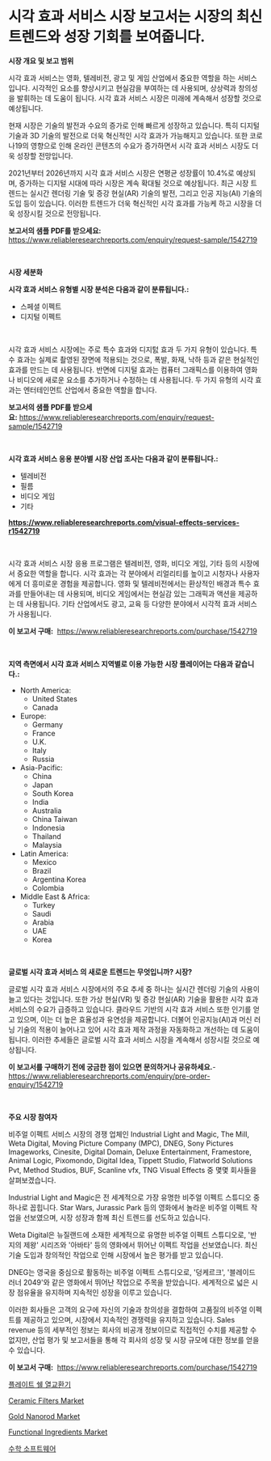 <p><h1>시각 효과 서비스 시장 보고서는 시장의 최신 트렌드와 성장 기회를 보여줍니다.</h1></p><p><strong>시장 개요 및 보고 범위</strong></p>
<p><p>시각 효과 서비스는 영화, 텔레비전, 광고 및 게임 산업에서 중요한 역할을 하는 서비스입니다. 시각적인 요소를 향상시키고 현실감을 부여하는 데 사용되며, 상상력과 창의성을 발휘하는 데 도움이 됩니다. 시각 효과 서비스 시장은 미래에 계속해서 성장할 것으로 예상됩니다.</p><p>현재 시장은 기술의 발전과 수요의 증가로 인해 빠르게 성장하고 있습니다. 특히 디지털 기술과 3D 기술의 발전으로 더욱 혁신적인 시각 효과가 가능해지고 있습니다. 또한 코로나19의 영향으로 인해 온라인 콘텐츠의 수요가 증가하면서 시각 효과 서비스 시장도 더욱 성장할 전망입니다.</p><p>2021년부터 2026년까지 시각 효과 서비스 시장은 연평균 성장률이 10.4%로 예상되며, 증가하는 디지털 시대에 따라 시장은 계속 확대될 것으로 예상됩니다. 최근 시장 트렌드는 실시간 렌더링 기술 및 증강 현실(AR) 기술의 발전, 그리고 인공 지능(AI) 기술의 도입 등이 있습니다. 이러한 트렌드가 더욱 혁신적인 시각 효과를 가능케 하고 시장을 더욱 성장시킬 것으로 전망됩니다.</p></p>
<p><strong>보고서의 샘플 PDF를 받으세요:</strong> <a href="https://www.reliableresearchreports.com/enquiry/request-sample/1542719">https://www.reliableresearchreports.com/enquiry/request-sample/1542719</a></p>
<p>&nbsp;</p>
<p><strong>시장 세분화</strong></p>
<p><strong>시각 효과 서비스 유형별 시장 분석은 다음과 같이 분류됩니다.:</strong></p>
<p><ul><li>스페셜 이펙트</li><li>디지털 이펙트</li></ul></p>
<p>&nbsp;</p>
<p><p>시각 효과 서비스 시장에는 주로 특수 효과와 디지턼 효과 두 가지 유형이 있습니다. 특수 효과는 실제로 촬영된 장면에 적용되는 것으로, 폭발, 화재, 낙하 등과 같은 현실적인 효과를 만드는 데 사용됩니다. 반면에 디지털 효과는 컴퓨터 그래픽스를 이용하여 영화나 비디오에 새로운 요소를 추가하거나 수정하는 데 사용됩니다. 두 가지 유형의 시각 효과는 엔터테인먼트 산업에서 중요한 역할을 합니다.</p></p>
<p><strong>보고서의 샘플 PDF를 받으세요:</strong>&nbsp;<a href="https://www.reliableresearchreports.com/enquiry/request-sample/1542719">https://www.reliableresearchreports.com/enquiry/request-sample/1542719</a></p>
<p>&nbsp;</p>
<p><strong> 시각 효과 서비스 응용 분야별 시장 산업 조사는 다음과 같이 분류됩니다.:</strong></p>
<p><ul><li>텔레비전</li><li>필름</li><li>비디오 게임</li><li>기타</li></ul></p>
<p><strong><a href="https://www.reliableresearchreports.com/visual-effects-services-r1542719">https://www.reliableresearchreports.com/visual-effects-services-r1542719</a></strong></p>
<p>&nbsp;</p>
<p><p>시각 효과 서비스 시장 응용 프로그램은 텔레비전, 영화, 비디오 게임, 기타 등의 시장에서 중요한 역할을 합니다. 시각 효과는 각 분야에서 리얼리티를 높이고 시청자나 사용자에게 더 흥미로운 경험을 제공합니다. 영화 및 텔레비전에서는 환상적인 배경과 특수 효과를 만들어내는 데 사용되며, 비디오 게임에서는 현실감 있는 그래픽과 액션을 제공하는 데 사용됩니다. 기타 산업에서도 광고, 교육 등 다양한 분야에서 시각적 효과 서비스가 사용됩니다.</p></p>
<p><strong>이 보고서 구매:</strong>&nbsp; <a href="https://www.reliableresearchreports.com/purchase/1542719">https://www.reliableresearchreports.com/purchase/1542719</a></p>
<p>&nbsp;</p>
<p><strong>지역 측면에서 시각 효과 서비스 지역별로 이용 가능한 시장 플레이어는 다음과 같습니다.:</strong></p>
<p><ul>
    <li>
        North America:
        <ul>
            <li>United States</li>
            <li>Canada</li>
        </ul>
    </li>
    <li>
        Europe:
        <ul>
            <li>Germany</li>
            <li>France</li>
            <li>U.K.</li>
            <li>Italy</li>
            <li>Russia</li>
        </ul>
    </li>
    <li>
        Asia-Pacific:
        <ul>
            <li>China</li>
            <li>Japan</li>
            <li>South Korea</li>
            <li>India</li>
            <li>Australia</li>
            <li>China Taiwan</li>
            <li>Indonesia</li>
            <li>Thailand</li>
            <li>Malaysia</li>
        </ul>
    </li>
    <li>
        Latin America:
        <ul>
            <li>Mexico</li>
            <li>Brazil</li>
            <li>Argentina Korea</li>
            <li>Colombia</li>
        </ul>
    </li>
    <li>
        Middle East & Africa:
        <ul>
            <li>Turkey</li>
            <li>Saudi</li>
            <li>Arabia</li>
            <li>UAE</li>
            <li>Korea</li>
        </ul>
    </li>
    </ul></p>
<p>&nbsp;</p>
<p><strong>글로벌 시각 효과 서비스 의 새로운 트렌드는 무엇입니까? 시장?</strong></p>
<p><p>글로벌 시각 효과 서비스 시장에서의 주요 추세 중 하나는 실시간 렌더링 기술의 사용이 늘고 있다는 것입니다. 또한 가상 현실(VR) 및 증강 현실(AR) 기술을 활용한 시각 효과 서비스의 수요가 급증하고 있습니다. 클라우드 기반의 시각 효과 서비스 또한 인기를 얻고 있으며, 이는 더 높은 효율성과 유연성을 제공합니다. 더불어 인공지능(AI)과 머신 러닝 기술의 적용이 늘어나고 있어 시각 효과 제작 과정을 자동화하고 개선하는 데 도움이 됩니다. 이러한 추세들은 글로벌 시각 효과 서비스 시장을 계속해서 성장시킬 것으로 예상됩니다.</p></p>
<p><strong>이 보고서를 구매하기 전에 궁금한 점이 있으면 문의하거나 공유하세요.</strong>- <a href="https://www.reliableresearchreports.com/enquiry/pre-order-enquiry/1542719">https://www.reliableresearchreports.com/enquiry/pre-order-enquiry/1542719</a></p>
<p>&nbsp;</p>
<p><strong>주요 시장 참여자</strong></p>
<p><p>비주얼 이펙트 서비스 시장의 경쟁 업체인 Industrial Light and Magic, The Mill, Weta Digital, Moving Picture Company (MPC), DNEG, Sony Pictures Imageworks, Cinesite, Digital Domain, Deluxe Entertainment, Framestore, Animal Logic, Pixomondo, Digital Idea, Tippett Studio, Flatworld Solutions Pvt, Method Studios, BUF, Scanline vfx, TNG Visual Effects 중 몇몇 회사들을 살펴보겠습니다.</p><p>Industrial Light and Magic은 전 세계적으로 가장 유명한 비주얼 이펙트 스튜디오 중 하나로 꼽힙니다. Star Wars, Jurassic Park 등의 영화에서 놀라운 비주얼 이펙트 작업을 선보였으며, 시장 성장과 함께 최신 트렌드를 선도하고 있습니다.</p><p>Weta Digital은 뉴질랜드에 소재한 세계적으로 유명한 비주얼 이펙트 스튜디오로, '반지의 제왕' 시리즈와 '아바타' 등의 영화에서 뛰어난 이펙트 작업을 선보였습니다. 최신 기술 도입과 창의적인 작업으로 인해 시장에서 높은 평가를 받고 있습니다.</p><p>DNEG는 영국을 중심으로 활동하는 비주얼 이펙트 스튜디오로, '덩케르크', '블레이드 러너 2049'와 같은 영화에서 뛰어난 작업으로 주목을 받았습니다. 세계적으로 넓은 시장 점유율을 유지하며 지속적인 성장을 이루고 있습니다.</p><p>이러한 회사들은 고객의 요구에 자신의 기술과 창의성을 결합하여 고품질의 비주얼 이펙트를 제공하고 있으며, 시장에서 지속적인 경쟁력을 유지하고 있습니다. Sales revenue 등의 세부적인 정보는 회사의 비공개 정보이므로 직접적인 수치를 제공할 수 없지만, 산업 평가 및 보고서들을 통해 각 회사의 성장 및 시장 규모에 대한 정보를 얻을 수 있습니다.</p></p>
<p><strong>이 보고서 구매:</strong>&nbsp;&nbsp;<a href="https://www.reliableresearchreports.com/purchase/1542719">https://www.reliableresearchreports.com/purchase/1542719</a></p>
<p><p><a href="https://github.com/vss5505pa7z1p/Market-Research-Report-List-1/blob/main/703158416269.md">플레이트 쉘 열교환기</a></p><p><a href="https://issuu.com/reportprime-2/docs/ceramic-filters-market-size-2030.pptx">Ceramic Filters Market</a></p><p><a href="https://github.com/tamvrosiya/Market-Research-Report-List-3/blob/main/gold-nanorod-market.md">Gold Nanorod Market</a></p><p><a href="https://github.com/pizolina/Market-Research-Report-List-4/blob/main/functional-ingredients-market.md">Functional Ingredients Market</a></p><p><a href="https://medium.com/@koleledner/%EC%88%98%ED%95%99-%EC%86%8C%ED%94%84%ED%8A%B8%EC%9B%A8%EC%96%B4-%EC%8B%9C%EC%9E%A5-%EC%A0%90%EC%9C%A0%EC%9C%A8-%EC%A7%84%ED%99%94-%EB%B0%8F-%EC%8B%9C%EC%9E%A5-%EC%84%B1%EC%9E%A5-%EC%B6%94%EC%84%B8-2024-2031-8f28a0891dfa">수학 소프트웨어</a></p></p>